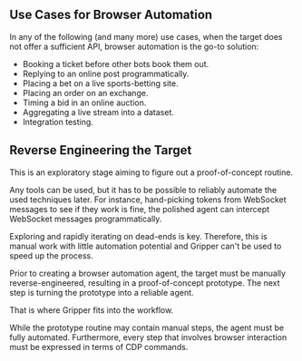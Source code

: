 





## Use Cases for Browser Automation

In any of the following (and many more) use cases, when the target does not offer a sufficient API, browser automation is the go-to solution:

- Booking a ticket before other bots book them out.
- Replying to an online post programmatically.
- Placing a bet on a live sports-betting site.
- Placing an order on an exchange.
- Timing a bid in an online auction.
- Aggregating a live stream into a dataset.
- Integration testing.


## Reverse Engineering the Target

This is an exploratory stage aiming to figure out a proof-of-concept routine.

Any tools can be used, but it has to be possible to reliably automate the used techniques later. For instance, hand-picking tokens from WebSocket messages to see if they work is fine, the polished agent can intercept WebSocket messages programmatically.

Exploring and rapidly iterating on dead-ends is key. Therefore, this is manual work with little automation potential and Gripper can't be used to speed up the process.



Prior to creating a browser automation agent, the target must be manually reverse-engineered, resulting in a proof-of-concept prototype. The next step is turning the prototype into a reliable agent.

That is where Gripper fits into the workflow.


While the prototype routine may contain manual steps, the agent must be fully automated. Furthermore, every step that involves browser interaction must be expressed in terms of CDP commands.
